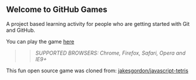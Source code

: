 ## Welcome to GitHub Games

A project based learning activity for people who are getting started with Git and GitHub.

You can play the game [here](https://EzraTChan.github.io/github-games/)

>> _*SUPPORTED BROWSERS*: Chrome, Firefox, Safari, Opera and IE9+_

This fun open source game was cloned from: [jakesgordon/javascript-tetris](https://github.com/jakesgordon/javascript-tetris)
